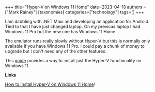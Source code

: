 +++
title="Hyper-V on Windows 11 Home"
date=2023-04-18
authors = ["Mark Rainey"]
[taxonomies]
categories=["technology"]
tags=[]
+++

I am dabbling with .NET Maui and developing an application for Android.  Tied to that I have just changed laptop. On my previous laptop I had Windows 11 Pro but the new one has Windows 11 Home. 

<!-- more -->

The emulator runs really slowly without Hyper-V but this is normally only available if you have Windows 11 Pro. I could pay a chunk of money to upgrade but I don't need any of the other features.

This [guide](https://www.makeuseof.com/install-hyper-v-windows-11-home/) provides a way to install just the Hyper-V functionality on Windows 11.

__Links__

[How to Install Hyper-V on Windows 11 Home](https://www.makeuseof.com/install-hyper-v-windows-11-home)/
